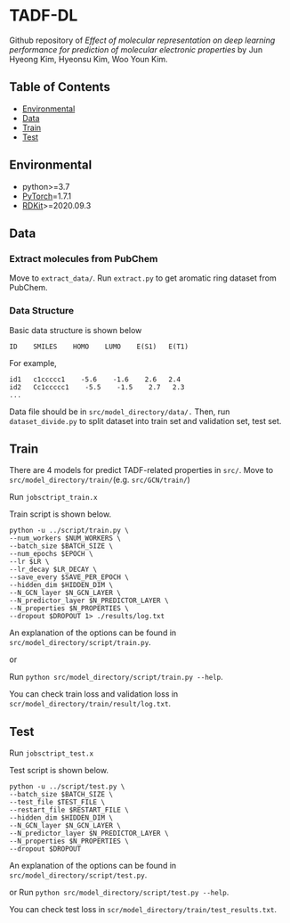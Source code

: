 # TADF-DL

Github repository of *Effect of molecular representation on deep learning performance for prediction of molecular electronic properties* by Jun Hyeong Kim, Hyeonsu Kim, Woo Youn Kim.

## Table of Contents

- [Environmental](#environmental)
- [Data](#data)
- [Train](#train)
- [Test](#test)

## Environmental

- python>=3.7
- [PyTorch](https://pytorch.org/)=1.7.1
- [RDKit](https://www.rdkit.org/docs/Install.html)>=2020.09.3

## Data
### Extract molecules from PubChem

Move to `extract_data/`. Run `extract.py` to get aromatic ring dataset from PubChem.

### Data Structure

Basic data structure is shown below
```
ID    SMILES    HOMO    LUMO    E(S1)   E(T1)

```
For example,
```
id1   c1ccccc1    -5.6    -1.6    2.6   2.4
id2   Cc1ccccc1    -5.5    -1.5    2.7   2.3
...
```
Data file should be in `src/model_directory/data/.`
Then, run `dataset_divide.py` to split dataset into train set and validation set, test set.

## Train

There are 4 models for predict TADF-related properties in `src/`.
Move to `src/model_directory/train/`(e.g. `src/GCN/train/`)

Run `jobsctript_train.x`

Train script is shown below.
```shell
python -u ../script/train.py \
--num_workers $NUM_WORKERS \
--batch_size $BATCH_SIZE \
--num_epochs $EPOCH \
--lr $LR \
--lr_decay $LR_DECAY \
--save_every $SAVE_PER_EPOCH \
--hidden_dim $HIDDEN_DIM \
--N_GCN_layer $N_GCN_LAYER \
--N_predictor_layer $N_PREDICTOR_LAYER \
--N_properties $N_PROPERTIES \
--dropout $DROPOUT 1> ./results/log.txt
```
An explanation of the options can be found in `src/model_directory/script/train.py`.

or

Run `python src/model_directory/script/train.py --help`.

You can check train loss and validation loss in `scr/model_directory/train/result/log.txt`.

## Test

Run `jobsctript_test.x`

Test script is shown below.
```shell
python -u ../script/test.py \
--batch_size $BATCH_SIZE \
--test_file $TEST_FILE \
--restart_file $RESTART_FILE \
--hidden_dim $HIDDEN_DIM \
--N_GCN_layer $N_GCN_LAYER \
--N_predictor_layer $N_PREDICTOR_LAYER \
--N_properties $N_PROPERTIES \
--dropout $DROPOUT
```
An explanation of the options can be found in `src/model_directory/script/test.py`.

or
Run `python src/model_directory/script/test.py --help`.

You can check test loss in `scr/model_directory/train/test_results.txt`.


